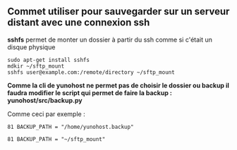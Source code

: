 ## Commet utiliser pour sauvegarder sur un serveur distant avec une connexion ssh

**sshfs** permet de monter un dossier à partir du ssh comme si c'était un disque physique
```
sudo apt-get install sshfs
mdkir ~/sftp_mount
sshfs user@example.com:/remote/directory ~/sftp_mount
```

**Comme la cli de yunohost ne permet pas de choisir le dossier ou backup il faudra modifier le script qui permet de faire la backup : yunohost/src/backup.py**

Comme ceci par exemple :
```
81 BACKUP_PATH = "/home/yunohost.backup"
```
```
81 BACKUP_PATH = "~/sftp_mount"
```
